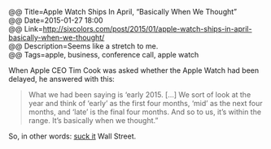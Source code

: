 @@ Title=Apple Watch Ships In April, “Basically When We Thought”  
@@ Date=2015-01-27 18:00  
@@ Link=http://sixcolors.com/post/2015/01/apple-watch-ships-in-april-basically-when-we-thought/  
@@ Description=Seems like a stretch to me.  
@@ Tags=apple, business, conference call, apple watch  

When Apple CEO Tim Cook was asked whether the Apple Watch had been delayed, he answered with this:

>What we had been saying is ‘early 2015. [...] We sort of look at the year and think of ‘early’ as the first four months, ‘mid’ as the next four months, and ‘late’ is the final four months. And so to us, it’s within the range. It’s basically when we thought.”

So, in other words: [suck it][1] Wall Street. 

[1]: http://abcnews.go.com/Technology/video/apple-iwatch-release-date-delayed-26672853
